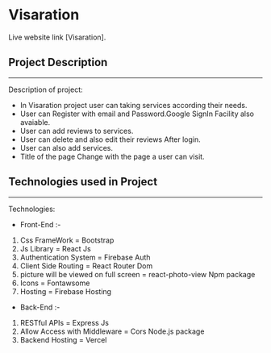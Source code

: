<!-- @format -->

# Visaration

Live website link [Visaration].

## Project Description

---

Description of project:

- In Visaration project user can taking services according their needs.
- User can Register with email and Password.Google SignIn Facility also avaiable.
- User can add reviews to services.
- User can delete and also edit their reviews After login.
- User can also add services.
- Title of the page Change with the page a user can visit.

## Technologies used in Project

---

Technologies:

- Front-End :-

1. Css FrameWork = Bootstrap
2. Js Library = React Js
3. Authentication System = Firebase Auth
4. Client Side Routing = React Router Dom
5. picture will be viewed on full screen = react-photo-view Npm package
6. Icons = Fontawsome
7. Hosting = Firebase Hosting

- Back-End :-

1. RESTful APIs = Express Js
2. Allow Access with Middleware = Cors Node.js package
3. Backend Hosting = Vercel
